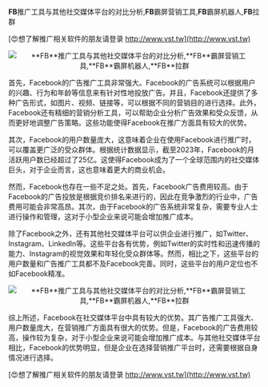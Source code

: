 **FB**推广工具与其他社交媒体平台的对比分析,**FB**霸屏营销工具,**FB**霸屏机器人,**FB**拉群

[😍想了解推广相关软件的朋友请登录 http://www.vst.tw](http://www.vst.tw)

 <center><img src="https://vst.tw/MP4/tuiguang/png/7.png" alt="**FB**推广工具与其他社交媒体平台的对比分析,**FB**霸屏营销工具,**FB**霸屏机器人,**FB**拉群"></center>

首先，Facebook的广告推广工具非常强大。Facebook的广告系统可以根据用户的兴趣、行为和年龄等信息来有针对性地投放广告。并且，Facebook还提供了多种广告形式，如图片、视频、链接等，可以根据不同的营销目的进行选择。此外，Facebook还有精细的营销分析工具，可以帮助企业分析广告效果和受众反馈，从而更好地调整广告策略。这些功能使得Facebook在推广方面具有较大的优势。

其次，Facebook的用户数量庞大，这意味着企业在使用Facebook进行推广时，可以覆盖更广泛的受众群体。根据统计数据显示，截至2023年，Facebook的月活跃用户数已经超过了25亿。这使得Facebook成为了一个全球范围内的社交媒体巨头，对于企业而言，这也意味着更大的商业机会。

然而，Facebook也存在一些不足之处。首先，Facebook广告费用较高。由于Facebook的广告投放是根据竞价排名来进行的，因此在竞争激烈的行业中，广告费用可能会非常高昂。其次，由于Facebook的广告系统非常复杂，需要专业人士进行操作和管理，这对于小型企业来说可能会增加推广成本。

除了Facebook之外，还有其他社交媒体平台可以供企业进行推广，如Twitter、Instagram、LinkedIn等。这些平台各有优势，例如Twitter的实时性和迅速传播的能力、Instagram的视觉效果和年轻化受众群体等。然而，相比之下，这些平台的用户数量和广告推广工具都不及Facebook完善。同时，这些平台的用户定位也不如Facebook精准。

 <center><img src="https://vst.tw/MP4/tuiguang/png/4.png" alt="**FB**推广工具与其他社交媒体平台的对比分析,**FB**霸屏营销工具,**FB**霸屏机器人,**FB**拉群"></center>

综上所述，Facebook在社交媒体平台中具有较大的优势。其广告推广工具强大、用户数量庞大，在营销推广方面具有很大的优势。但是，Facebook的广告费用较高，操作较为复杂，对于小型企业来说可能会增加推广成本。与其他社交媒体平台相比，Facebook的优势明显，但是企业在选择营销推广平台时，还需要根据自身情况进行选择。

[😍想了解推广相关软件的朋友请登录 http://www.vst.tw](http://www.vst.tw)




